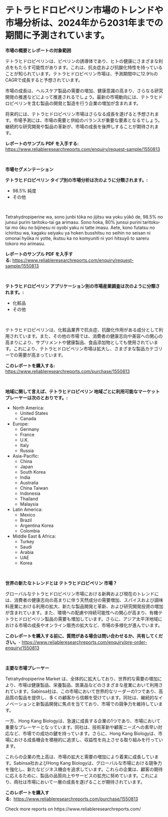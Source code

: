 <p><h1>テトラヒドロピペリン市場のトレンドや市場分析は、2024年から2031年までの期間に予測されています。</h1></p><p><strong>市場の概要とレポートの対象範囲</strong></p>
<p><p>テトラヒドロピペリンは、ピペリンの誘導体であり、ヒトの健康にさまざまな利点をもたらす可能性があります。これは、抗炎症および抗酸化特性を持っていることが知られています。テトラヒドロピペリン市場は、予測期間中に12.9％のCAGRで成長すると予想されています。</p><p>市場の成長は、ヘルスケア製品の需要の増加、健康意識の高まり、さらなる研究開発の推進などによって推進されるでしょう。最新の市場動向には、テトラヒドロピペリンを含む製品の開発と製造を行う企業の増加が含まれます。</p><p>将来的には、テトラヒドロピペリン市場はさらなる成長を遂げると予想されます。市場予測には、市場の需要と供給のバランスが重要な要素となるでしょう。継続的な研究開発や製品の革新が、市場の成長を後押しすることが期待されます。</p></p>
<p><strong>レポートのサンプル PDF を入手する:</strong> <a href="https://www.reliableresearchreports.com/enquiry/request-sample/1550813">https://www.reliableresearchreports.com/enquiry/request-sample/1550813</a></p>
<p>&nbsp;</p>
<p><strong>市場セグメンテーション</strong></p>
<p><strong>テトラヒドロピペリン タイプ別の市場分析は次のように分類されます。:</strong></p>
<p><ul><li>98.5% 純度</li><li>その他</li></ul></p>
<p>&nbsp;</p>
<p><p>Tetrahydropiperine wa, sono junbi tōka no jijitsu wa yoku yūkō de, 98.5% no junsui purini taritoku-tai ga arimasu. Sono hoka, 80% junsui purini taritoku-tai mo ōku no bijinesu ni oyobi yaku ni tatte imasu. Aete, kono futatsu no ichiritsu wa, kagaku seiyaku ya hoken busshitsu no seihin no seisan ni omonai hyōka ni yotte, ikutsu ka no komyuniti ni yori hitsuyō to sareru tokoro mo arimasu.</p></p>
<p><strong>レポートのサンプル PDF を入手する:</strong>&nbsp;<a href="https://www.reliableresearchreports.com/enquiry/request-sample/1550813">https://www.reliableresearchreports.com/enquiry/request-sample/1550813</a></p>
<p>&nbsp;</p>
<p><strong> テトラヒドロピペリン アプリケーション別の市場産業調査は次のように分類されます。:</strong></p>
<p><ul><li>化粧品</li><li>その他</li></ul></p>
<p>&nbsp;</p>
<p><p>テトラヒドロピペリンは、化粧品業界で抗炎症、抗酸化作用がある成分として利用されています。また、その他の市場では、消費者の健康志向や美容への関心の高まりにより、サプリメントや健康製品、食品添加物としても使用されています。これにより、テトラヒドロピペリン市場は拡大し、さまざまな製品カテゴリーでの需要が高まっています。</p></p>
<p><strong>このレポートを購入する:</strong>&nbsp; <a href="https://www.reliableresearchreports.com/purchase/1550813">https://www.reliableresearchreports.com/purchase/1550813</a></p>
<p>&nbsp;</p>
<p><strong>地域に関して言えば、テトラヒドロピペリン 地域ごとに利用可能なマーケットプレーヤーは次のとおりです。:</strong></p>
<p><ul>
    <li>
        North America:
        <ul>
            <li>United States</li>
            <li>Canada</li>
        </ul>
    </li>
    <li>
        Europe:
        <ul>
            <li>Germany</li>
            <li>France</li>
            <li>U.K.</li>
            <li>Italy</li>
            <li>Russia</li>
        </ul>
    </li>
    <li>
        Asia-Pacific:
        <ul>
            <li>China</li>
            <li>Japan</li>
            <li>South Korea</li>
            <li>India</li>
            <li>Australia</li>
            <li>China Taiwan</li>
            <li>Indonesia</li>
            <li>Thailand</li>
            <li>Malaysia</li>
        </ul>
    </li>
    <li>
        Latin America:
        <ul>
            <li>Mexico</li>
            <li>Brazil</li>
            <li>Argentina Korea</li>
            <li>Colombia</li>
        </ul>
    </li>
    <li>
        Middle East & Africa:
        <ul>
            <li>Turkey</li>
            <li>Saudi</li>
            <li>Arabia</li>
            <li>UAE</li>
            <li>Korea</li>
        </ul>
    </li>
    </ul></p>
<p>&nbsp;</p>
<p><strong>世界の新たなトレンドとは テトラヒドロピペリン 市場？</strong></p>
<p><p>グローバルなテトラヒドロピペリン市場における新興および現在のトレンドには、消費者の健康志向の高まりに伴う天然成分の需要増加、スパイスおよび調味料産業における利用の拡大、新たな製品開発と革新、および研究開発投資の増加が含まれています。また、環境への配慮や持続可能性への関心が高まり、有機テトラヒドロピペリン製品の需要も増加しています。さらに、アジア太平洋地域における市場の成長やオンライン販売の拡大など、市場の多様化が進んでいます。</p></p>
<p><strong>このレポートを購入する前に、質問がある場合は問い合わせるか、共有してください。</strong>- <a href="https://www.reliableresearchreports.com/enquiry/pre-order-enquiry/1550813">https://www.reliableresearchreports.com/enquiry/pre-order-enquiry/1550813</a></p>
<p>&nbsp;</p>
<p><strong>主要な市場プレーヤー</strong></p>
<p><p>Tetrahydropiperine Market は、全体的に拡大しており、世界的な需要の増加により、市場は健康製品、栄養製品、医薬品などのさまざまな産業において利用されています。Sabinsa社は、この市場において世界的なリーダーの1つであり、高品質の製品を提供し、多くの顧客から信頼を受けています。同社は、継続的なイノベーションと新製品開発に焦点を当てており、市場での競争力を維持しています。</p><p>一方、Hong Kang Biologyは、急速に成長する企業の1つであり、市場において重要なプレーヤーとなっています。同社は、技術革新や顧客ニーズへの素早い対応など、市場での成功の鍵を持っています。さらに、Hong Kang Biologyは、市場における成長機会を積極的に追求し、収益性を向上させる取り組みを行っています。</p><p>これらの企業の売上高は、市場の拡大と需要の増加により着実に成長しています。Sabinsa社およびHong Kang Biologyは、グローバルな市場における競争力を強化し、新たなビジネス機会を追求しています。これらの企業は、顧客の期待に応えるために、製品の品質向上やサービスの拡充に努めています。これにより、両社は市場において一層の成長を遂げることが期待されています。</p></p>
<p><strong>このレポートを購入する:</strong>&nbsp;&nbsp;<a href="https://www.reliableresearchreports.com/purchase/1550813">https://www.reliableresearchreports.com/purchase/1550813</a></p>
<p>Check more reports on https://www.reliableresearchreports.com/</p>